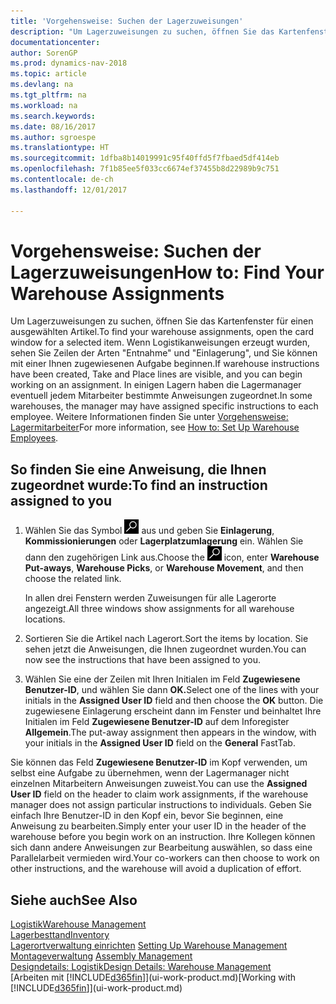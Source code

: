```yaml
---
title: 'Vorgehensweise: Suchen der Lagerzuweisungen'
description: "Um Lagerzuweisungen zu suchen, öffnen Sie das Kartenfenster für einen ausgewählten Artikel. Wenn Logistikanweisungen erzeugt wurden, sehen Sie Zeilen der Arten \"Entnahme\" und \"Einlagerung\", und Sie können mit einer Ihnen zugewiesenen Aufgabe beginnen. In einigen Lagern haben die Lagermanager eventuell jedem Mitarbeiter bestimmte Anweisungen zugeordnet."
documentationcenter: 
author: SorenGP
ms.prod: dynamics-nav-2018
ms.topic: article
ms.devlang: na
ms.tgt_pltfrm: na
ms.workload: na
ms.search.keywords: 
ms.date: 08/16/2017
ms.author: sgroespe
ms.translationtype: HT
ms.sourcegitcommit: 1dfba8b14019991c95f40ffd5f7fbaed5df414eb
ms.openlocfilehash: 7f1b85ee5f033cc6674ef37455b8d22989b9c751
ms.contentlocale: de-ch
ms.lasthandoff: 12/01/2017

---
```

# <a name="how-to-find-your-warehouse-assignments"></a><span data-ttu-id="b670f-105">Vorgehensweise: Suchen der Lagerzuweisungen</span><span class="sxs-lookup"><span data-stu-id="b670f-105">How to: Find Your Warehouse Assignments</span></span>
<span data-ttu-id="b670f-106">Um Lagerzuweisungen zu suchen, öffnen Sie das Kartenfenster für einen ausgewählten Artikel.</span><span class="sxs-lookup"><span data-stu-id="b670f-106">To find your warehouse assignments, open the card window for a selected item.</span></span> <span data-ttu-id="b670f-107">Wenn Logistikanweisungen erzeugt wurden, sehen Sie Zeilen der Arten "Entnahme" und "Einlagerung", und Sie können mit einer Ihnen zugewiesenen Aufgabe beginnen.</span><span class="sxs-lookup"><span data-stu-id="b670f-107">If warehouse instructions have been created, Take and Place lines are visible, and you can begin working on an assignment.</span></span> <span data-ttu-id="b670f-108">In einigen Lagern haben die Lagermanager eventuell jedem Mitarbeiter bestimmte Anweisungen zugeordnet.</span><span class="sxs-lookup"><span data-stu-id="b670f-108">In some warehouses, the manager may have assigned specific instructions to each employee.</span></span> <span data-ttu-id="b670f-109">Weitere Informationen finden Sie unter [Vorgehensweise: Lagermitarbeiter](warehouse-how-to-set-up-warehouse-employees.md)</span><span class="sxs-lookup"><span data-stu-id="b670f-109">For more information, see [How to: Set Up Warehouse Employees](warehouse-how-to-set-up-warehouse-employees.md).</span></span>

## <a name="to-find-an-instruction-assigned-to-you"></a><span data-ttu-id="b670f-110">So finden Sie eine Anweisung, die Ihnen zugeordnet wurde:</span><span class="sxs-lookup"><span data-stu-id="b670f-110">To find an instruction assigned to you</span></span>  
1.  <span data-ttu-id="b670f-111">Wählen Sie das Symbol ![Nach Seite oder Bericht suchen](media/ui-search/search_small.png "Nach Seite oder Bericht suchen") aus und geben Sie **Einlagerung**, **Kommissionierungen** oder **Lagerplatzumlagerung** ein. Wählen Sie dann den zugehörigen Link aus.</span><span class="sxs-lookup"><span data-stu-id="b670f-111">Choose the ![Search for Page or Report](media/ui-search/search_small.png "Search for Page or Report icon") icon, enter **Warehouse Put-aways**, **Warehouse Picks**, or **Warehouse Movement**, and then choose the related link.</span></span>

    <span data-ttu-id="b670f-112">In allen drei Fenstern werden Zuweisungen für alle Lagerorte angezeigt.</span><span class="sxs-lookup"><span data-stu-id="b670f-112">All three windows show assignments for all warehouse locations.</span></span>  

2. <span data-ttu-id="b670f-113">Sortieren Sie die Artikel nach Lagerort.</span><span class="sxs-lookup"><span data-stu-id="b670f-113">Sort the items by location.</span></span> <span data-ttu-id="b670f-114">Sie sehen jetzt die Anweisungen, die Ihnen zugeordnet wurden.</span><span class="sxs-lookup"><span data-stu-id="b670f-114">You can now see the instructions that have been assigned to you.</span></span>  
3. <span data-ttu-id="b670f-115">Wählen Sie eine der Zeilen mit Ihren Initialen im Feld **Zugewiesene Benutzer-ID**, und wählen Sie dann **OK.**</span><span class="sxs-lookup"><span data-stu-id="b670f-115">Select one of the lines with your initials in the **Assigned User ID** field and then choose the **OK** button.</span></span> <span data-ttu-id="b670f-116">Die zugewiesene Einlagerung erscheint dann im Fenster und beinhaltet Ihre Initialen im Feld **Zugewiesene Benutzer-ID** auf dem Inforegister **Allgemein**.</span><span class="sxs-lookup"><span data-stu-id="b670f-116">The put-away assignment then appears in the window, with your initials in the **Assigned User ID** field on the **General** FastTab.</span></span>  

<span data-ttu-id="b670f-117">Sie können das Feld **Zugewiesene Benutzer-ID** im Kopf verwenden, um selbst eine Aufgabe zu übernehmen, wenn der Lagermanager nicht einzelnen Mitarbeitern Anweisungen zuweist.</span><span class="sxs-lookup"><span data-stu-id="b670f-117">You can use the **Assigned User ID** field on the header to claim work assignments, if the warehouse manager does not assign particular instructions to individuals.</span></span> <span data-ttu-id="b670f-118">Geben Sie einfach Ihre Benutzer-ID in den Kopf ein, bevor Sie beginnen, eine Anweisung zu bearbeiten.</span><span class="sxs-lookup"><span data-stu-id="b670f-118">Simply enter your user ID in the header of the warehouse before you begin work on an instruction.</span></span> <span data-ttu-id="b670f-119">Ihre Kollegen können sich dann andere Anweisungen zur Bearbeitung auswählen, so dass eine Parallelarbeit vermieden wird.</span><span class="sxs-lookup"><span data-stu-id="b670f-119">Your co-workers can then choose to work on other instructions, and the warehouse will avoid a duplication of effort.</span></span>  

## <a name="see-also"></a><span data-ttu-id="b670f-120">Siehe auch</span><span class="sxs-lookup"><span data-stu-id="b670f-120">See Also</span></span>  
[<span data-ttu-id="b670f-121">Logistik</span><span class="sxs-lookup"><span data-stu-id="b670f-121">Warehouse Management</span></span>](warehouse-manage-warehouse.md)  
[<span data-ttu-id="b670f-122">Lagerbesttand</span><span class="sxs-lookup"><span data-stu-id="b670f-122">Inventory</span></span>](inventory-manage-inventory.md)  
<span data-ttu-id="b670f-123">[Lagerortverwaltung einrichten](warehouse-setup-warehouse.md)   </span><span class="sxs-lookup"><span data-stu-id="b670f-123">[Setting Up Warehouse Management](warehouse-setup-warehouse.md)   </span></span>  
<span data-ttu-id="b670f-124">[Montageverwaltung](assembly-assemble-items.md)  </span><span class="sxs-lookup"><span data-stu-id="b670f-124">[Assembly Management](assembly-assemble-items.md)  </span></span>  
[<span data-ttu-id="b670f-125">Designdetails: Logistik</span><span class="sxs-lookup"><span data-stu-id="b670f-125">Design Details: Warehouse Management</span></span>](design-details-warehouse-management.md)  
<span data-ttu-id="b670f-126">[Arbeiten mit [!INCLUDE[d365fin](includes/d365fin_md.md)]](ui-work-product.md)</span><span class="sxs-lookup"><span data-stu-id="b670f-126">[Working with [!INCLUDE[d365fin](includes/d365fin_md.md)]](ui-work-product.md)</span></span> 

